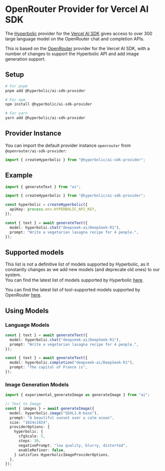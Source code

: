 # OpenRouter Provider for Vercel AI SDK

The [Hyperbolic](https://hyperbolic.xyz/) provider for the [Vercel AI SDK](https://sdk.vercel.ai/docs) gives access to over 300 large language model on the OpenRouter chat and completion APIs.

This is based on the [OpenRouter](https://openrouter.ai/) provider for the Vercel AI SDK, with a number of changes to support the Hyperbolic API and add image generation support.

## Setup

```bash
# For pnpm
pnpm add @hyperbolic/ai-sdk-provider

# For npm
npm install @hyperbolic/ai-sdk-provider

# For yarn
yarn add @hyperbolic/ai-sdk-provider
```

## Provider Instance

You can import the default provider instance `openrouter` from `@openrouter/ai-sdk-provider`:

```ts
import { createHyperbolic } from "@hyperbolic/ai-sdk-provider";
```

## Example

```ts
import { generateText } from "ai";

import { createHyperbolic } from "@hyperbolic/ai-sdk-provider";

const hyperbolic = createHyperbolic({
  apiKey: process.env.HYPERBOLIC_API_KEY,
});

const { text } = await generateText({
  model: hyperbolic.chat("deepseek-ai/DeepSeek-R1"),
  prompt: "Write a vegetarian lasagna recipe for 4 people.",
});
```

## Supported models

This list is not a definitive list of models supported by Hyperbolic, as it constantly changes as we add new models (and deprecate old ones) to our system.  
You can find the latest list of models supported by Hyperbolic [here](https://openrouter.ai/models).

You can find the latest list of tool-supported models supported by OpenRouter [here](https://app.hyperbolic.xyz/models).

## Using Models

### Language Models

```ts
const { text } = await generateText({
  model: hyperbolic.chat("deepseek-ai/DeepSeek-R1"),
  prompt: "Write a vegetarian lasagna recipe for 4 people.",
});

const { text } = await generateText({
  model: hyperbolic.completion("deepseek-ai/DeepSeek-R1"),
  prompt: "The capital of France is",
});
```

### Image Generation Models

```ts
import { experimental_generateImage as generateImage } from "ai";

// Text to Image
const { images } = await generateImage({
  model: hyperbolic.image("SDXL1.0-base"),
  prompt: "A beautiful sunset over a calm ocean",
  size: "1024x1024",
  providerOptions: {
    hyperbolic: {
      cfgScale: 5,
      steps: 30,
      negativePrompt: "low quality, blurry, distorted",
      enableRefiner: false,
    } satisfies HyperbolicImageProviderOptions,
  },
});
```
